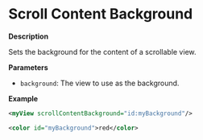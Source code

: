 # Scroll Content Background

**Description**

Sets the background for the content of a scrollable view.

**Parameters**

- `background`: The view to use as the background.

**Example**

```xml
<myView scrollContentBackground="id:myBackground"/>

<color id="myBackground">red</color>
```